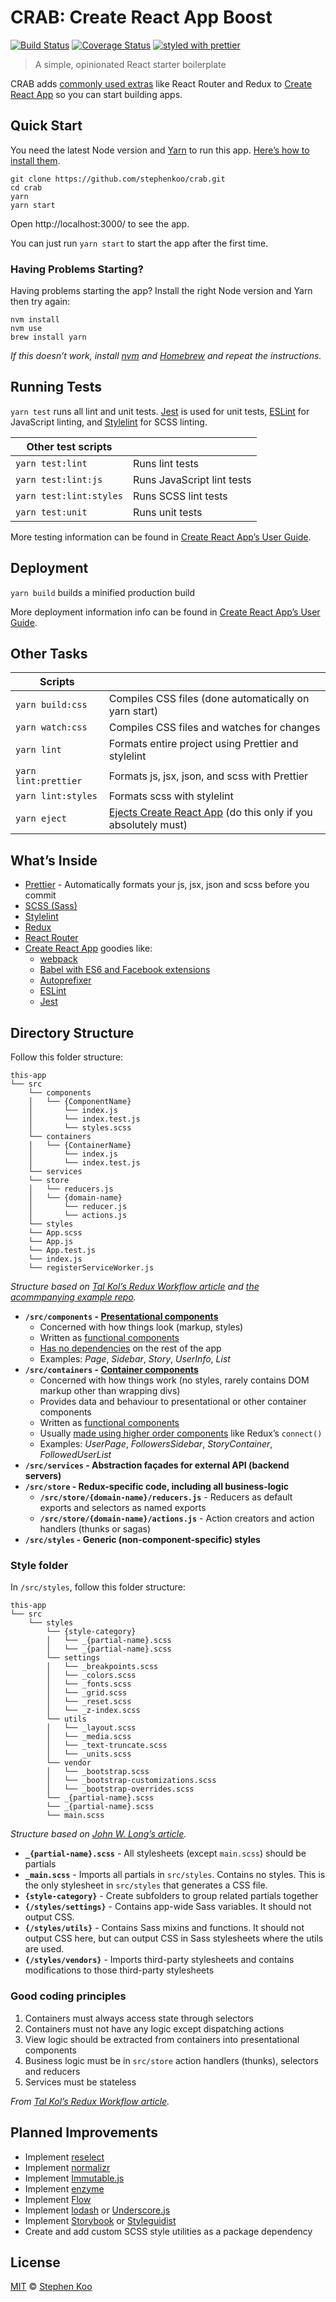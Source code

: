 # CRAB: Create React App Boost

[![Build Status](https://travis-ci.org/stephenkoo/crab.svg?branch=master)](https://travis-ci.org/stephenkoo/crab) [![Coverage Status](https://coveralls.io/repos/github/stephenkoo/crab/badge.svg?branch=master)](https://coveralls.io/github/stephenkoo/crab?branch=master) [![styled with prettier](https://img.shields.io/badge/styled_with-prettier-ff69b4.svg)](https://github.com/prettier/prettier)

> A simple, opinionated React starter boilerplate

CRAB adds [commonly used extras](#whats-inside) like React Router and Redux to [Create React App](https://github.com/facebookincubator/create-react-app) so you can start building apps.

## Quick Start

You need the latest Node version and [Yarn](https://yarnpkg.com/en/docs/install) to run this app. [Here’s how to install them](#having-problems-starting).

```
git clone https://github.com/stephenkoo/crab.git
cd crab
yarn
yarn start
```
Open http://localhost:3000/ to see the app.

You can just run `yarn start` to start the app after the first time.

### Having Problems Starting?

Having problems starting the app? Install the right Node version and Yarn then try again:
```
nvm install
nvm use
brew install yarn
```

*If this doesn’t work, install [nvm](https://github.com/creationix/nvm#install-script) and [Homebrew](https://brew.sh/) and repeat the instructions.*

## Running Tests

`yarn test` runs all lint and unit tests.
[Jest](http://facebook.github.io/jest) is used for unit tests, [ESLint](http://eslint.org/) for JavaScript linting, and [Stylelint](https://stylelint.io/) for SCSS linting.

| Other test scripts      |                            |
| ----------------------- | -------------------------- |
| `yarn test:lint`        | Runs lint tests            |
| `yarn test:lint:js`     | Runs JavaScript lint tests |
| `yarn test:lint:styles` | Runs SCSS lint tests       |
| `yarn test:unit`        | Runs unit tests            |

More testing information can be found in [Create React App’s User Guide](https://github.com/facebookincubator/create-react-app/blob/master/packages/react-scripts/template/README.md#running-tests).

## Deployment

`yarn build` builds a minified production build

More deployment information info can be found in [Create React App’s User Guide](https://github.com/facebookincubator/create-react-app/blob/master/packages/react-scripts/template/README.md#deployment).

## Other Tasks

| Scripts                 |                                                       |
| ----------------------- | ----------------------------------------------------- |
| `yarn build:css`        | Compiles CSS files (done automatically on yarn start) |
| `yarn watch:css`        | Compiles CSS files and watches for changes            |
| `yarn lint`             | Formats entire project using Prettier and stylelint   |
| `yarn lint:prettier`    | Formats js, jsx, json, and scss with Prettier         |
| `yarn lint:styles`      | Formats scss with stylelint                           |
| `yarn eject`            | [Ejects Create React App](https://github.com/facebookincubator/create-react-app#converting-to-a-custom-setup) (do this only if you absolutely must)   |

## What’s Inside

- [Prettier](https://prettier.io/) - Automatically formats your js, jsx, json and scss before you commit
- [SCSS (Sass)](http://sass-lang.com/)
- [Stylelint](https://stylelint.io/)
- [Redux](http://redux.js.org/)
- [React Router](https://reacttraining.com/react-router/)
- [Create React App](https://github.com/facebookincubator/create-react-app) goodies like:
    - [webpack](https://webpack.js.org/)
    - [Babel with ES6 and Facebook extensions](http://babeljs.io/)
    - [Autoprefixer](https://github.com/postcss/autoprefixer)
    - [ESLint](http://eslint.org/)
    - [Jest](http://facebook.github.io/jest)

## Directory Structure

Follow this folder structure:

```
this-app
└── src
    └── components
    │   └── {ComponentName}
    │       └── index.js
    │       └── index.test.js
    │       └── styles.scss
    └── containers
    │   └── {ContainerName}
    │       └── index.js
    │       └── index.test.js
    └── services
    └── store
    │   └── reducers.js
    │   └── {domain-name}
    │       └── reducer.js
    │       └── actions.js
    └── styles
    └── App.scss
    └── App.js
    └── App.test.js
    └── index.js
    └── registerServiceWorker.js
```

*Structure based on [Tal Kol’s Redux Workflow article](https://hackernoon.com/redux-step-by-step-a-simple-and-robust-workflow-for-real-life-apps-1fdf7df46092) and [the acommpanying example repo](https://github.com/wix/react-dataflow-example).*

- **`/src/components` - [Presentational components](http://redux.js.org/docs/basics/UsageWithReact.html#presentational-and-container-components)**
  - Concerned with how things look (markup, styles)
  - Written as [functional components](https://javascriptplayground.com/blog/2017/03/functional-stateless-components-react/)
  - [Has no dependencies](https://medium.com/@dan_abramov/smart-and-dumb-components-7ca2f9a7c7d0) on the rest of the app
  - Examples: *Page*, *Sidebar*, *Story*, *UserInfo*, *List*
- **`/src/containers` - [Container components](http://redux.js.org/docs/basics/UsageWithReact.html#presentational-and-container-components)**
  - Concerned with how things work (no styles, rarely contains DOM markup other than wrapping divs)
  - Provides data and behaviour to presentational or other container components
  - Written as [functional components](https://javascriptplayground.com/blog/2017/03/functional-stateless-components-react/)
  - Usually [made using higher order components](https://medium.com/@dan_abramov/smart-and-dumb-components-7ca2f9a7c7d0) like Redux’s `connect()`
  - Examples: *UserPage*, *FollowersSidebar*, *StoryContainer*, *FollowedUserList*
- **`/src/services` - Abstraction façades for external API (backend servers)**
- **`/src/store` - Redux-specific code, including all business-logic**
  - **`/src/store/{domain-name}/reducers.js`** - Reducers as default exports and selectors as named exports
  - **`/src/store/{domain-name}/actions.js`** - Action creators and action handlers (thunks or sagas)
- **`/src/styles` - Generic (non-component-specific) styles**

### Style folder

In `/src/styles`, follow this folder structure:

```
this-app
└── src
    └── styles
        └── {style-category}
        │   └── _{partial-name}.scss
        │   └── _{partial-name}.scss
        └── settings
        │   └── _breakpoints.scss
        │   └── _colors.scss
        │   └── _fonts.scss
        │   └── _grid.scss
        │   └── _reset.scss
        │   └── _z-index.scss
        └── utils
        │   └── _layout.scss
        │   └── _media.scss
        │   └── _text-truncate.scss
        │   └── _units.scss
        └── vendor
        │   └── _bootstrap.scss
        │   └── _bootstrap-customizations.scss
        │   └── _bootstrap-overrides.scss
        └── _{partial-name}.scss
        └── _{partial-name}.scss
        └── main.scss
```
*Structure based on [John W. Long’s article](http://thesassway.com/beginner/how-to-structure-a-sass-project).*

- **`_{partial-name}.scss`**  - All stylesheets (except `main.scss`) should be partials
- **`_main.scss`**  - Imports all partials in `src/styles`. Contains no styles. This is the only stylesheet in `src/styles` that generates a CSS file.
- **`{style-category}`** - Create subfolders to group related partials together
- **`{/styles/settings}`** - Contains app-wide Sass variables. It should not output CSS.
- **`{/styles/utils}`** - Contains Sass mixins and functions. It should not output CSS here, but can output CSS in Sass stylesheets where the utils are used.
- **`{/styles/vendors}`** - Imports third-party stylesheets and contains modifications to those third-party stylesheets

### Good coding principles

1. Containers must always access state through selectors
1. Containers must not have any logic except dispatching actions
1. View logic should be extracted from containers into presentational components
1. Business logic must be in `src/store` action handlers (thunks), selectors and reducers
1. Services must be stateless

*From [Tal Kol’s Redux Workflow article](https://hackernoon.com/redux-step-by-step-a-simple-and-robust-workflow-for-real-life-apps-1fdf7df46092).*

## Planned Improvements

- Implement [reselect](https://github.com/reactjs/reselect)
- Implement [normalizr](https://github.com/paularmstrong/normalizr)
- Implement [Immutable.js](https://facebook.github.io/immutable-js/)
- Implement [enzyme](https://github.com/airbnb/enzyme)
- Implement [Flow](https://flow.org/)
- Implement [lodash](https://lodash.com) or [Underscore.js](http://underscorejs.org/)
- Implement [Storybook](https://storybook.js.org/) or [Styleguidist](https://react-styleguidist.js.org/)
- Create and add custom SCSS style utilities as a package dependency

## License

[MIT](https://opensource.org/licenses/MIT) © [Stephen Koo](https://github.com/stephenkoo)
